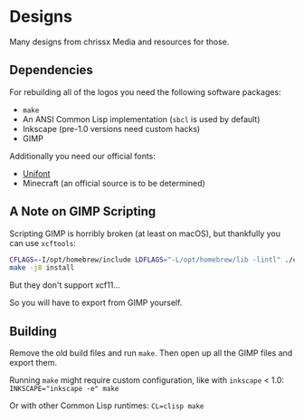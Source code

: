 # Designs
Many designs from chrissx Media and resources for those.

## Dependencies
For rebuilding all of the logos you need the following software packages:
- `make`
- An ANSI Common Lisp implementation (`sbcl` is used by default)
- Inkscape (pre-1.0 versions need custom hacks)
- GIMP

Additionally you need our official fonts:
- [Unifont](http://www.unifoundry.com/unifont/index.html)
- Minecraft (an official source is to be determined)

## A Note on GIMP Scripting
Scripting GIMP is horribly broken (at least on macOS), but thankfully you can use `xcftools`:
```sh
CFLAGS=-I/opt/homebrew/include LDFLAGS="-L/opt/homebrew/lib -lintl" ./configure --prefix=$HOME/.local
make -j8 install
```
But they don't support xcf11…

So you will have to export from GIMP yourself.

## Building
Remove the old build files and run `make`.
Then open up all the GIMP files and export them.

Running `make` might require custom configuration, like with `inkscape` < 1.0:
`INKSCAPE="inkscape -e" make`

Or with other Common Lisp runtimes:
`CL=clisp make`
